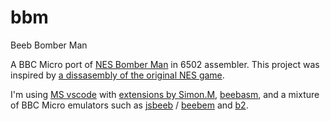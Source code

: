 # bbm
Beeb Bomber Man

A BBC Micro port of [NES Bomber Man](https://en.wikipedia.org/wiki/Bomberman_(1983_video_game)) in 6502 assembler. This project was inspired by [a dissasembly of the original NES game](https://github.com/ogamespec/bomberman-nes).

I'm using [MS vscode](https://code.visualstudio.com/) with [extensions by Simon.M](https://github.com/simondotm/beeb-vsc), [beebasm](https://github.com/stardot/beebasm), and a mixture of BBC Micro emulators such as [jsbeeb](https://bbc.godbolt.org/) / [beebem](https://en.wikipedia.org/wiki/BeebEm) and [b2](https://github.com/tom-seddon/b2).
